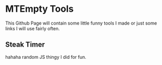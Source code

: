 # MTEmpty Tools

This Github Page will contain some little funny tools I made or just some links I will use fairly often.

## Steak Timer

hahaha random JS thingy I did for fun.
